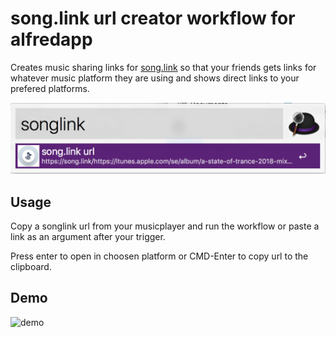 # song.link url creator workflow for alfredapp

Creates music sharing links for [song.link](https://song.link) so that your friends gets links for whatever music platform they are using and shows direct links to your prefered platforms.

![example](song-link.png)

## Usage

Copy a songlink url from your musicplayer and run the workflow or paste a link as an argument after your trigger.

Press enter to open in choosen platform or CMD-Enter to copy url to the clipboard.

## Demo

![demo](song-link.gif)
